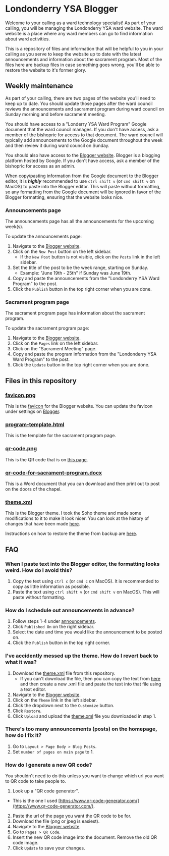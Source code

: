# Londonderry YSA Blogger

Welcome to your calling as a ward technology specialist! As part of your calling, you will be managing the Londonderry YSA ward website. The ward website is a place where any ward members can go to find information about ward activities.

This is a repository of files and information that will be helpful to you in your calling as you serve to keep the website up to date with the latest announcements and information about the sacrament program. Most of the files here are backup files in case something goes wrong, you'll be able to restore the website to it's former glory.

## Weekly maintenance

As part of your calling, there are two pages of the website you'll need to keep up to date. You should update those pages after the ward council reviews the announcements and sacrament program during ward council on Sunday morning and before sacrament meeting.

You should have access to a "Londerry YSA Ward Program" Google document that the ward council manages. If you don't have access, ask a member of the bishopric for access to that document. The ward council will typically add announcements to the Google document throughout the week and then review it during ward council on Sunday.

You should also have access to the [Blogger website](https://www.blogger.com). Blogger is a blogging platform hosted by Google. If you don't have access, ask a member of the bishopric for access as an admin.

When copy/pasting information from the Google document to the Blogger editor, it is ***highly*** recommended to use `ctrl shift v` (or `cmd shift v` on MacOS) to paste into the Blogger editor. This will paste without formatting, so any formatting from the Google document will be ignored in favor of the Blogger formatting, ensuring that the website looks nice.

### Announcements page

The announcements page has all the announcements for the upcoming week(s).

<!-- TODO: Add more detailed steps to expand upon step 4  -->
To update the announcements page:
1. Navigate to the [Blogger website](https://www.blogger.com).
2. Click on the `New Post` button on the left sidebar.
    - If the `New Post` button is not visible, click on the `Posts` link in the left sidebar.
3. Set the title of the post to be the week range, starting on Sunday.
    - Example: "June 19th - 25th" if Sunday was June 19th.
4. Copy and paste the announcements from the "Londonderry YSA Ward Program" to the post.
5. Click the `Publish` button in the top right corner when you are done.

### Sacrament program page

The sacrament program page has information about the sacrament program.

<!-- TODO: Add more detailed steps to expand upon step 4  -->
To update the sacrament program page:
1. Navigate to the [Blogger website](https://www.blogger.com).
2. Click on the `Pages` link on the left sidebar.
3. Click on the "Sacrament Meeting" page.
4. Copy and paste the program information from the "Londonderry YSA Ward Program" to the post.
5. Click the `Update` button in the top right corner when you are done.

## Files in this repository

### [favicon.png](favicon.png)

This is the [favicon](https://www.w3schools.com/html/html_favicon.asp) for the Blogger website. You can update the favicon under settings on [Blogger](https://www.blogger.com).

### [program-template.html](program-template.html)
<!-- TODO: Add more information about how to use the template -->
This is the template for the sacrament program page.

### [qr-code.png](qr-code.png)

This is the QR code that is on [this page](https://londonderryysa.blogspot.com/p/qr-code.html).

### [qr-code-for-sacrament-program.docx](qr-code-for-sacrament-program.docx)

This is a Word document that you can download and then print out to post on the doors of the chapel.

### [theme.xml](theme.xml)

This is the Blogger theme. I took the Soho theme and made some modifications to it to make it look nicer. You can look at the history of changes that have been made [here](https://github.com/Zachatoo/londonderry-ysa-blogger/commits/main/theme.xml).

Instructions on how to restore the theme from backup are [here](#ive-accidently-messed-up-the-theme-how-do-i-revert-back-to-what-it-was).

## FAQ

### When I paste text into the Blogger editor, the formatting looks weird. How do I avoid this?
1. Copy the text using `ctrl c` (or `cmd c` on MacOS). It is recommended to copy as little information as possible.
2. Paste the text using `ctrl shift v` (or `cmd shift v` on MacOS). This will paste without formatting.

### How do I schedule out announcements in advance?
1. Follow steps 1-4 under [announcements](#announcements-page).
2. Click `Published On` on the right sidebar.
3. Select the date and time you would like the announcement to be posted on.
4. Click the `Publish` button in the top right corner.


### I've accidently messed up the theme. How do I revert back to what it was?

1. Download the [theme.xml](theme.xml) file from this repository.
    - If you can't download the file, then you can copy the text from [here](https://raw.githubusercontent.com/Zachatoo/londonderry-ysa-blogger/main/theme.xml) and then create a new .xml file and paste the text into that file using a text editor.
2. Navigate to the [Blogger website](https://www.blogger.com).
3. Click on the `Theme` link in the left sidebar.
4. Click the dropdown next to the `Customize` button.
5. Click `Restore`.
6. Click `Upload` and upload the [theme.xml](theme.xml) file you downloaded in step 1.

### There's too many announcements (posts) on the homepage, how do I fix it?

1. Go to `Layout > Page Body > Blog Posts`.
2. Set `number of pages on main page` to 1.

### How do I generate a new QR code?

You shouldn't need to do this unless you want to change which url you want to QR code to take people to.

1. Look up a "QR code generator".
  - This is the one I used [https://www.qr-code-generator.com/](https://www.qr-code-generator.com/).
2. Paste the url of the page you want the QR code to be for.
3. Download the file (png or jpeg is easiest).
4. Navigate to the [Blogger website](https://www.blogger.com).
5. Go to `Pages > QR Code`.
6. Insert the new QR code image into the document. Remove the old QR code image.
7. Click `Update` to save your changes.
